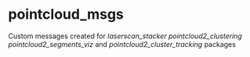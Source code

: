 # pointcloud_msgs

Custom messages created for *laserscan_stacker* *pointcloud2_clustering* *pointcloud2_segments_viz* and *pointcloud2_cluster_tracking*  packages
